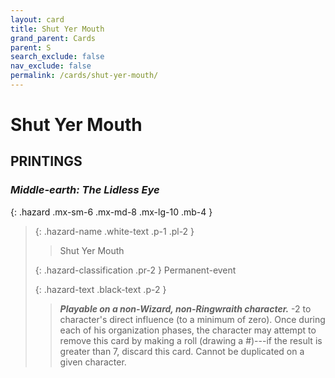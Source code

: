 ```yaml
---
layout: card
title: Shut Yer Mouth
grand_parent: Cards
parent: S
search_exclude: false
nav_exclude: false
permalink: /cards/shut-yer-mouth/
---
```


# Shut Yer Mouth


## PRINTINGS


### _Middle-earth: The Lidless Eye_

{: .hazard .mx-sm-6 .mx-md-8 .mx-lg-10 .mb-4 }
> {: .hazard-name .white-text .p-1 .pl-2 }
> > <div class="hazard-mp"></div>
> > <div class="card-name">Shut Yer Mouth</div>
>
> {: .hazard-classification .pr-2 }
> Permanent-event
>
> {: .hazard-text .black-text .p-2 }
> > ***Playable on a non-Wizard, non-Ringwraith character.*** -2 to character's direct influence (to a minimum of zero). Once during each of his organization phases, the character may attempt to remove this card by making a roll (drawing a #)---if the result is greater than 7, discard this card. Cannot be duplicated on a given character. 
>


